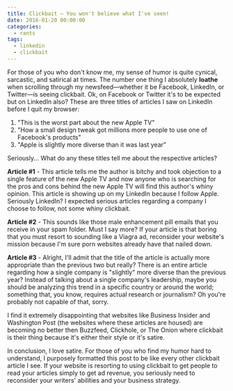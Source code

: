```yaml
---
title: Clickbait — You won't believe what I've seen!
date: 2016-01-20 00:00:00
categories:
  - rants
tags:
  - linkedin 
  - clickbait
---
```


For those of you who don't know me, my sense of humor is quite cynical, sarcastic, and satirical at times. The number one thing I absolutely **loathe** when scrolling through my newsfeed—whether it be Facebook, LinkedIn, or Twitter—is seeing clickbait. Ok, on Facebook or Twitter it's to be expected but on LinkedIn also? These are three titles of articles I saw on LinkedIn before I quit my browser:

1. "This is the worst part about the new Apple TV"
2. "How a small design tweak got millions more people to use one of Facebook's products"
3. "Apple is slightly more diverse than it was last year"

Seriously... What do any these titles tell me about the respective articles?

**Article #1** - This article tells me the author is bitchy and took objection to a single feature of the new Apple TV and now anyone who is searching for the pros and cons behind the new Apple TV will find this author's whiny opinion. This article is showing up on my LinkedIn because I follow Apple. Seriously LinkedIn? I expected serious articles regarding a company I choose to follow, not some whiny clickbait.

**Article #2** - This sounds like those male enhancement pill emails that you receive in your spam folder. Must I say more? If your article is that boring that you must resort to sounding like a Viagra ad, reconsider your website's mission because I'm sure porn websites already have that nailed down.

**Article #3** - Alright, I'll admit that the title of the article is actually more appropriate than the previous two but really? There is an entire article regarding how a single company is "slightly" more diverse than the previous year? Instead of talking about a single company's leadership, maybe you should be analyzing this trend in a specific country or around the world; something that, you know, requires actual research or journalism? Oh you're probably not capable of that, sorry.

I find it extremely disappointing that websites like Business Insider and Washington Post (the websites where these articles are housed) are becoming no better then Buzzfeed, Clickhole, or The Onion where clickbait is their thing because it's either their style or it's satire.

In conclusion, I love satire. For those of you who find my humor hard to understand, I purposely formatted this post to be like every other clickbait article I see. If your website is resorting to using clickbait to get people to read your articles simply to get ad revenue, you seriously need to reconsider your writers' abilities and your business strategy.
